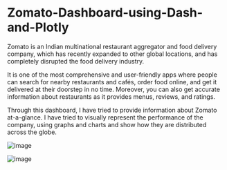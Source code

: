 # Zomato-Dashboard-using-Dash-and-Plotly
Zomato is an Indian multinational restaurant aggregator and food delivery company, which has recently expanded to other global locations, and has completely disrupted the food delivery industry.

It is one of the most comprehensive and user-friendly apps where people can search for nearby restaurants and cafés, order food online, and get it delivered at their doorstep in no time. Moreover, you can also get accurate information about restaurants as it provides menus, reviews, and ratings.

Through this dashboard, I have tried to provide information about Zomato at-a-glance. I have tried to visually represent the performance of the company, using graphs and charts and show how they are distributed across the globe.

![image](https://user-images.githubusercontent.com/63409349/146766909-8cc61cfe-78e9-40b5-8806-82a8c37928cc.png)

![image](https://user-images.githubusercontent.com/63409349/146767118-043b471e-84c9-471d-bc07-902e0df179fd.png)
